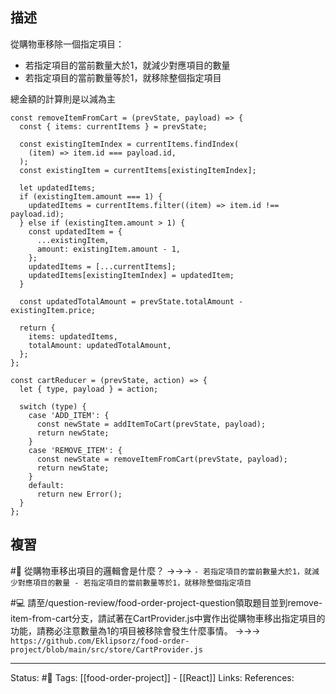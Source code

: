 ## 描述



從購物車移除一個指定項目：
- 若指定項目的當前數量大於1，就減少對應項目的數量
- 若指定項目的當前數量等於1，就移除整個指定項目

總金額的計算則是以減為主
```
const removeItemFromCart = (prevState, payload) => {
  const { items: currentItems } = prevState;

  const existingItemIndex = currentItems.findIndex(
    (item) => item.id === payload.id,
  );
  const existingItem = currentItems[existingItemIndex];

  let updatedItems;
  if (existingItem.amount === 1) {
    updatedItems = currentItems.filter((item) => item.id !== payload.id);
  } else if (existingItem.amount > 1) {
    const updatedItem = {
      ...existingItem,
      amount: existingItem.amount - 1,
    };
    updatedItems = [...currentItems];
    updatedItems[existingItemIndex] = updatedItem;
  }

  const updatedTotalAmount = prevState.totalAmount - existingItem.price;

  return {
    items: updatedItems,
    totalAmount: updatedTotalAmount,
  };
};

const cartReducer = (prevState, action) => {
  let { type, payload } = action;

  switch (type) {
    case 'ADD_ITEM': {
      const newState = addItemToCart(prevState, payload);
      return newState;
    }
    case 'REMOVE_ITEM': {
      const newState = removeItemFromCart(prevState, payload);
      return newState;
    }
    default:
      return new Error();
  }
};
```


## 複習
#🧠 從購物車移出項目的邏輯會是什麼？ ->->-> `- 若指定項目的當前數量大於1，就減少對應項目的數量 - 若指定項目的當前數量等於1，就移除整個指定項目`
<!--SR:!2022-10-04,3,250-->

#💻 請至/question-review/food-order-project-question領取題目並到remove-item-from-cart分支，請試著在CartProvider.js中實作出從購物車移出指定項目的功能，請務必注意數量為1的項目被移除會發生什麼事情。 ->->-> `https://github.com/Eklipsorz/food-order-project/blob/main/src/store/CartProvider.js`
<!--SR:!2022-10-13,10,250-->




---
Status: #🌱 
Tags:
[[food-order-project]] - [[React]]
Links:
References: